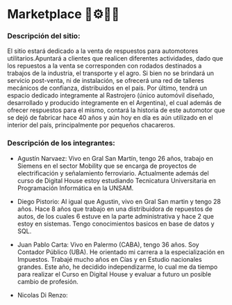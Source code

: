 # Marketplace :truck::gear::hammer::shopping_cart:

### Descripción del sitio:

El sitio estará dedicado a la venta de respuestos para automotores utilitarios.Apuntará a clientes que realicen diferentes actividades, dado que los repuestos a la venta se corresponden con rodados destinados a trabajos de la industria, el transporte y el agro. Si bien no se brindará un servicio post-venta, ni de instalación, se ofrecerá una red de talleres mecánicos de confianza, distribuidos en el país. 
Por último, tendrá un espacio dedicado integramente al Rastrojero (único automóvil diseñado, desarrollado y producido íntegramente en el Argentina), el cual además de ofrecer respuestos para el mismo, contará la historia de este automotor que se dejó de fabricar hace 40 años y aún hoy en día es aún utilizado en el interior del país, principalmente por pequeños chacareros.  

### Descripción de los integrantes:

* Agustín Narvaez:
Vivo en Gral San Martín, tengo 26 años, trabajo en Siemens en el sector Mobility que se encarga de proyectos de electrificación y señalamiento ferroviario. Actualmente además del curso de Digital House estoy estudiando Tecnicatura Universitaria en Programación Informática en la UNSAM.

* Diego Pistorio:
Al igual que Agustin, vivo en Gral San martin y tengo 28 años. Hace 8 años que trabajo en una distribuidora de repuestos de autos, de los cuales 6 estuve en la parte administrativa y hace 2 que estoy en sistemas. Tengo conocimientos basicos en base de datos y SQL.

* Juan Pablo Carta:
Vivo en Palermo (CABA), tengo 36 años. Soy Contador Público (UBA). He orientado mi carrera a la especialización en Impuestos. Trabajé mucho años en Cías y  en Estudio nacionales grandes. Este año, he decidido independizarme, lo cual me da tiempo para realizar el Curso en Digital House y evaluar a futuro un posible cambio de profesión.

* Nicolas Di Renzo:

<!-- Probando comentario -->
